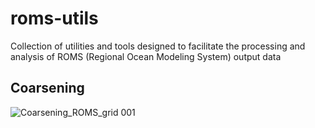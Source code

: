 # roms-utils
Collection of utilities and tools designed to facilitate the processing and analysis of ROMS (Regional Ocean Modeling System) output data

## Coarsening
![Coarsening_ROMS_grid 001](https://github.com/user-attachments/assets/3f8ca3be-8b17-4187-bb26-311ba41bf1d5)
